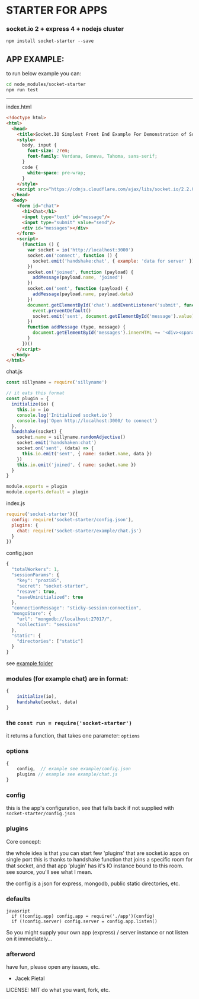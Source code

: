 # STARTER FOR APPS

### socket.io 2 + express 4 + nodejs cluster

`npm install socket-starter --save`

## APP EXAMPLE:

to run below example you can:

```bash
cd node_modules/socket-starter
npm run test
```

----

index.html
```html
<!doctype html>
<html>
  <head>
    <title>Socket.IO Simplest Front End Example For Demonstration of Socket-Starter</title>
    <style>
      body, input {
        font-size: 2rem;
        font-family: Verdana, Geneva, Tahoma, sans-serif;
      }
      code {
        white-space: pre-wrap;
      }
    </style>
    <script src="https://cdnjs.cloudflare.com/ajax/libs/socket.io/2.2.0/socket.io.js"></script>
  </head>
  <body>
    <form id="chat">
      <h1>Chat</h1>
      <input type="text" id="message"/>
      <input type="submit" value="send"/>
      <div id="messages"></div>
    </form>
    <script>
      (function () {
        var socket = io('http://localhost:3000')
        socket.on('connect', function () {
          socket.emit('handshake:chat', { example: 'data for server' })
        })
        socket.on('joined', function (payload) {
          addMessage(payload.name, 'joined')
        })
        socket.on('sent', function (payload) {
          addMessage(payload.name, payload.data)
        })
        document.getElementById('chat').addEventListener('submit', function (event) {
          event.preventDefault()
          socket.emit('sent', document.getElementById('message').value)
        })
        function addMessage (type, message) {
          document.getElementById('messages').innerHTML += '<div><span>' + type + '</span> <code>' + message + '</code></div>\n'
        }
      })()
    </script>
  </body>
</html>
```

chat.js
```javascript
const sillyname = require('sillyname')

// it eats this format
const plugin = {
  initialize(io) {
    this.io = io
    console.log('Initialized socket.io')
    console.log('Open http://localhost:3000/ to connect')
  },
  handshake(socket) {
    socket.name = sillyname.randomAdjective()
    socket.emit('handshaken:chat')
    socket.on('sent', (data) => {
      this.io.emit('sent', { name: socket.name, data })
    })
    this.io.emit('joined', { name: socket.name })
  }
}

module.exports = plugin
module.exports.default = plugin
```

index.js
```javascript
require('socket-starter')({
  config: require('socket-starter/config.json'),
  plugins: {
    chat: require('socket-starter/example/chat.js')
  }
})
```

config.json
```javascript
{
  "totalWorkers": 1,
  "sessionParams": {
    "key": "prozi85",
    "secret": "socket-starter",
    "resave": true,
    "saveUninitialized": true
  },
  "connectionMessage": "sticky-session:connection",
  "mongoStore": {
    "url": "mongodb://localhost:27017/",
    "collection": "sessions"
  },
  "static": {
    "directories": ["static"]
  }
}
```

see [example folder](https://github.com/Prozi/socket-starter/tree/master/example)


### modules (for example chat) are in format:

```javascript
{ 
    initialize(io), 
    handshake(socket, data)
}
```

### the `const run = require('socket-starter')`

it returns a function, that takes one parameter: `options`

### options

```javascript
{
    config,  // example see example/config.json
    plugins // example see example/chat.js
}
```

### config

this is the app's configuration, see that falls back if not supplied with `socket-starter/config.json`

### plugins

Core concept:

the whole idea is that you can start few 'plugins' that are socket.io apps on single port
this is thanks to handshake function that joins a specific room for that socket, 
and that app 'plugin' has it's IO instance bound to this room. see source, you'll see what I mean.

the config is a json for express, mongodb, public static directories, etc.

### defaults

```
javasript
  if (!config.app) config.app = require('./app')(config)
  if (!config.server) config.server = config.app.listen()
```

So you might supply your own app (express) / server instance
or not listen on it immediately...

### afterword

have fun, please open any issues, etc.

- Jacek Pietal

LICENSE: MIT do what you want, fork, etc.

